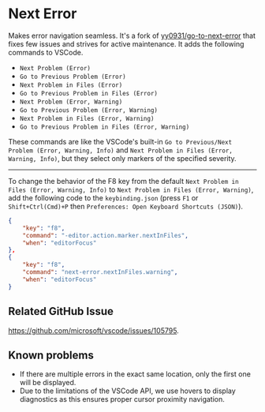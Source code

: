 # Next Error

Makes error navigation seamless. It's a fork of [yy0931/go-to-next-error](https://github.com/yy0931/go-to-next-error) that fixes few issues and strives for active maintenance.
It adds the following commands to VSCode.

-   `Next Problem (Error)`
-   `Go to Previous Problem (Error)`
-   `Next Problem in Files (Error)`
-   `Go to Previous Problem in Files (Error)`
-   `Next Problem (Error, Warning)`
-   `Go to Previous Problem (Error, Warning)`
-   `Next Problem in Files (Error, Warning)`
-   `Go to Previous Problem in Files (Error, Warning)`

These commands are like the VSCode's built-in `Go to Previous/Next Problem (Error, Warning, Info)` and `Next Problem in Files (Error, Warning, Info)`, but they select only markers of the specified severity.

---

To change the behavior of the F8 key from the default `Next Problem in Files (Error, Warning, Info)` to `Next Problem in Files (Error, Warning)`, add the following code to the `keybinding.json` (press `F1` or `Shift+Ctrl(Cmd)+P` then `Preferences: Open Keyboard Shortcuts (JSON)`).

```json
{
    "key": "f8",
    "command": "-editor.action.marker.nextInFiles",
    "when": "editorFocus"
},
{
    "key": "f8",
    "command": "next-error.nextInFiles.warning",
    "when": "editorFocus"
}
```

## Related GitHub Issue

https://github.com/microsoft/vscode/issues/105795.

## Known problems

-   If there are multiple errors in the exact same location, only the first one will be displayed.
-   Due to the limitations of the VSCode API, we use hovers to display diagnostics as this ensures proper cursor proximity navigation.
